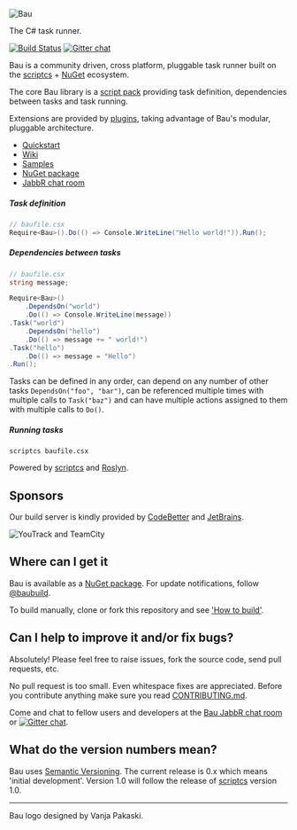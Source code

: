 ![Bau](https://raw.githubusercontent.com/bau-build/bau/dev/assets/bau.128.png)

The C# task runner.

[![Build Status](http://teamcity.codebetter.com/app/rest/builds/buildType:%28id:bt1253%29/statusIcon)](http://teamcity.codebetter.com/viewType.html?buildTypeId=bt1253&guest=1) [![Gitter chat](https://badges.gitter.im/bau-build/bau.png)](https://gitter.im/bau-build/bau)

Bau is a community driven, cross platform, pluggable task runner built on the [scriptcs](https://github.com/scriptcs/scriptcs) + [NuGet](https://www.nuget.org/) ecosystem.

The core Bau library is a [script pack](https://github.com/scriptcs/scriptcs/wiki/Script-Packs) providing task definition, dependencies between tasks and task running.

Extensions are provided by [plugins](https://github.com/bau-build/bau/wiki/Plugins), taking advantage of Bau's modular, pluggable architecture.

- [Quickstart](https://github.com/bau-build/bau/wiki/Quickstart)
- [Wiki](https://github.com/bau-build/bau/wiki)
- [Samples](https://github.com/bau-build/bau/tree/dev/src/samples)
- [NuGet package](https://nuget.org/packages/Bau/ "Bau on Nuget")
- [JabbR chat room](http://jabbr.net/#/rooms/bau)

##### Task definition
```C#
// baufile.csx
Require<Bau>().Do(() => Console.WriteLine("Hello world!")).Run();
```

##### Dependencies between tasks
```C#
// baufile.csx
string message;

Require<Bau>()
	.DependsOn("world")
	.Do(() => Console.WriteLine(message))
.Task("world")
	.DependsOn("hello")
	.Do(() => message += " world!")
.Task("hello")
	.Do(() => message = "Hello")
.Run();
```
Tasks can be defined in any order, can depend on any number of other tasks `DependsOn("foo", "bar")`, can be referenced multiple times with multiple calls to `Task("baz")` and can have multiple actions assigned to them with multiple calls to `Do()`.

##### Running tasks
```batch
scriptcs baufile.csx
```

Powered by [scriptcs](https://github.com/scriptcs/scriptcs) and [Roslyn](http://msdn.microsoft.com/en-gb/roslyn).

## Sponsors ##
Our build server is kindly provided by [CodeBetter](http://codebetter.com/) and [JetBrains](http://www.jetbrains.com/).

![YouTrack and TeamCity](http://www.jetbrains.com/img/banners/Codebetter300x250.png)
## Where can I get it

Bau is available as a [NuGet package](https://nuget.org/packages/Bau/). For update notifications, follow [@baubuild](https://twitter.com/#!/baubuild).

To build manually, clone or fork this repository and see ['How to build'](https://github.com/bau-build/bau/blob/dev/how_to_build.md).

## Can I help to improve it and/or fix bugs? ##

Absolutely! Please feel free to raise issues, fork the source code, send pull requests, etc.

No pull request is too small. Even whitespace fixes are appreciated. Before you contribute anything make sure you read [CONTRIBUTING.md](https://github.com/bau-build/bau/blob/dev/CONTRIBUTING.md).

Come and chat to fellow users and developers at the [Bau JabbR chat room](http://jabbr.net/#/rooms/bau) or [![Gitter chat](https://badges.gitter.im/bau-build/bau.png)](https://gitter.im/bau-build/bau).

## What do the version numbers mean? ##

Bau uses [Semantic Versioning](http://semver.org/). The current release is 0.x which means 'initial development'. Version 1.0 will follow the release of [scriptcs](https://github.com/scriptcs/scriptcs) version 1.0.

----------
Bau logo designed by Vanja Pakaski.
